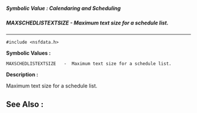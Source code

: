 ##### Symbolic Value : Calendaring and Scheduling
##### MAXSCHEDLISTEXTSIZE - Maximum text size for a schedule list.
---
```
#include <nsfdata.h>
```

**Symbolic Values :**

	MAXSCHEDLISTEXTSIZE	  -  Maximum text size for a schedule list.


**Description :**

Maximum text size for a schedule list.


**See Also :**
---
